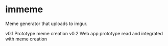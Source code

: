 immeme
======
Meme generator that uploads to imgur.

v0.1 Prototype meme creation
v0.2 Web app prototype read and integrated with meme creation
